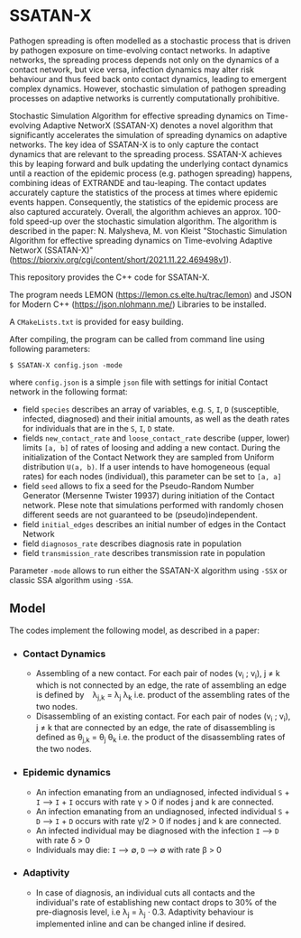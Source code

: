 # SSATAN-X
Pathogen spreading is often modelled as a stochastic process that is driven by pathogen exposure on time-evolving contact networks. In adaptive networks, the spreading process depends not only on the dynamics of a contact network, but vice versa, infection dynamics may alter risk behaviour and thus feed back onto contact dynamics, leading to emergent complex dynamics. However, stochastic simulation of pathogen spreading processes on adaptive networks is currently computationally prohibitive. 

Stochastic Simulation Algorithm for effective spreading dynamics on Time-evolving Adaptive NetworX (SSATAN-X) denotes a novel algorithm that significantly accelerates the simulation of spreading dynamics on adaptive networks. The key idea of SSATAN-X is to only capture the contact dynamics that are relevant to the spreading process. SSATAN-X achieves this by leaping forward and bulk updating the underlying contact dynamics until a reaction of the epidemic process (e.g. pathogen spreading) happens, combining ideas of EXTRANDE and tau-leaping. The contact updates accurately capture the statistics of the process at times where epidemic events happen. Consequently, the statistics of the epidemic process are also captured accurately.
Overall, the algorithm achieves an approx. 100-fold speed-up over the stochastic simulation algorithm. The algorithm is described in the paper: N. Malysheva, M. von Kleist "Stochastic Simulation Algorithm for effective spreading dynamics on Time-evolving Adaptive NetworX (SSATAN-X)"  (https://biorxiv.org/cgi/content/short/2021.11.22.469498v1).   

This repository provides the C++ code for SSATAN-X.  
  
The program needs LEMON (https://lemon.cs.elte.hu/trac/lemon) and JSON for Modern C++ (https://json.nlohmann.me/) Libraries to be installed.  
  
A `CMakeLists.txt` is provided for easy building.    

After compiling, the program can be called from command line using following parameters:  
```
$ SSATAN-X config.json -mode 
```
where `config.json` is a simple `json` file with settings for initial Contact network in the following format:
* field `species` describes an array of variables, e.g. `S`, `I`, `D` (susceptible, infected, diagnosed) and their initial amounts, as well as the death rates for individuals that are in the  `S`, `I`, `D` state.
* fields `new_contact_rate` and `loose_contact_rate` describe (upper, lower) limits `[a, b]` of rates of loosing and adding a new contact. During the initialization of the 
Contact Network they are sampled from Uniform distribution `U(a, b)`. If a user intends to have homogeneous (equal rates) for each nodes (individual), this parameter can be set to `[a, a]`
* field `seed` allows to fix a seed for the Pseudo-Random Number Generator (Mersenne Twister 19937) during initiation of the Contact network. Plese note that simulations performed with randomly chosen different seeds are not guaranteed to be (pseudo)independent.
* field `initial_edges` describes an initial number of edges in the Contact Network
* field `diagnosos_rate` describes diagnosis rate in population
* field `transmission_rate` describes transmission rate in population
  
Parameter `-mode` allows to run either the SSATAN-X algorithm using `-SSX` or classic SSA algorithm using `-SSA`.  
   
## Model
The codes implement the following model, as described in a paper: 
* ### Contact Dynamics 
  *  Assembling of a new contact. For each pair of nodes (v<sub>i</sub> ; v<sub>i</sub>),  j &#8800; k which is not connected by an edge, the rate of assembling an edge is defined by   &lambda;<sub>j,k</sub>  &#61; &lambda;<sub>j</sub>  &lambda;<sub>k</sub> i.e. product of the assembling rates of the two nodes.
  *  Disassembling of an existing contact. For each pair of nodes (v<sub>i</sub> ; v<sub>i</sub>),  j &#8800; k that are connected by an edge, the rate of disassembling is defined as &theta;<sub>j,k</sub>  &#61; &theta;<sub>j</sub>  &theta;<sub>k</sub> i.e. the product of the disassembling rates of the two nodes.
  
* ### Epidemic dynamics
  * An infection emanating from an undiagnosed, infected individual `S` + `I` &#10230; `I` + `I` occurs with rate &gamma; > 0 if nodes j and k are connected.
  * An infection emanating from an undiagnosed, infected individual `S` + `D` &#10230; `I` + `D` occurs with rate &gamma;/2 > 0 if nodes j and k are connected.
  * An infected individual may be diagnosed with the infection `I` &#10230; `D` with rate &delta; > 0
  * Individuals may die: `I` &#10230; &#8709;, `D` &#10230; &#8709;  with rate &beta; > 0
* ### Adaptivity
  * In case of diagnosis, an individual cuts all contacts and the individual's rate of establishing new contact drops to 30% of the pre-diagnosis level, i.e &lambda;<sub>j</sub> &#61; &lambda;<sub>j</sub> &middot; 0.3. Adaptivity behaviour is implemented inline and can be changed inline if desired.

